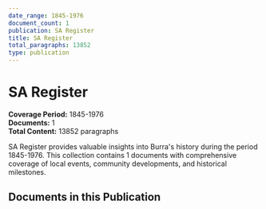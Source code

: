 ```yaml
---
date_range: 1845-1976
document_count: 1
publication: SA Register
title: SA Register
total_paragraphs: 13852
type: publication
---
```


# SA Register

**Coverage Period:** 1845-1976  
**Documents:** 1  
**Total Content:** 13852 paragraphs

SA Register provides valuable insights into Burra's history during the period 1845-1976. 
This collection contains 1 documents with comprehensive coverage of local events, 
community developments, and historical milestones.

## Documents in this Publication

